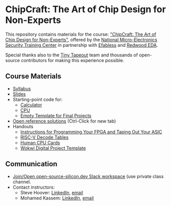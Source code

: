 # ChipCraft: The Art of Chip Design for Non-Experts

This repository contains materials for the course: ["ChipCraft: The Art of Chip Design for Non-Experts"](https://mestcenter.org/training/chipcraft/), offered by the [National Micro-Electronics Security Training Center](https://mestcenter.org/) in partnership with [Efabless](https://efabless.com) and [Redwood EDA](https://redwoodeda.com).

Special thanks also to the [Tiny Tapeout](https://tinytapeout.com/) team and thousands of open-source contributors for making this experience possible.

## Course Materials

 - [Syllabus](https://docs.google.com/document/d/e/2PACX-1vT9sxLEmr5tBJa-iqrIkl3nRzpzeFxQqTq3HO2Ca641V6OKlTUJm3Xs8_QXYUcJNSR9KJfd8P1-gGXK/pub)
 - [Slides](https://docs.google.com/presentation/d/e/2PACX-1vS-X870FJyy7gevhSd2psd8hwL1_3W2rjy0-mIzEDr7QKOiMzueRHcI8IfzGTtL6wUN1MGgFsciAgce/pub?start=false&loop=false&delayms=3000)
 - Starting-point code for:
   - [Calculator](https://mest.makerchip.com/sandbox?code_url=https:%2F%2Fraw.githubusercontent.com%2Fefabless%2Fchipcraft---mest-course%2Fmain%2Ftt_um_calc_shell.tlv)
   - [CPU](https://mest.makerchip.com/sandbox?code_url=https:%2F%2Fraw.githubusercontent.com%2Fefabless%2Fchipcraft---mest-course%2Fmain%2Ftt_um_riscv_shell.tlv)
   - [Empty Template for Final Projects](https://mest.makerchip.com/sandbox?code_url=https:%2F%2Fraw.githubusercontent.com%2Fefabless%2Fchipcraft---mest-course%2Fmain%2Ftt_um_empty_template.tlv)
 - [Open reference solutions](https://mest.makerchip.com/sandbox?code_url=https:%2F%2Fraw.githubusercontent.com%2Fefabless%2Fchipcraft---mest-course%2Fmain%2Freference_solutions.tlv) (Ctrl-Click for new tab)
 - Handouts
   - [Instructions for Programming Your FPGA and Taping Out Your ASIC](https://docs.google.com/document/d/e/2PACX-1vTCpb11-ZiFI2Xga6pHhZgTvN9GKuUFN9VTemRUJ-y3b5zR1dfbSRG_pTLokr0Cl9_lOpAwFZ21mowQ/pub)
   - [RISC-V Decode Tables](https://docs.google.com/presentation/d/e/2PACX-1vTAavhqbL1q3VkRy5IMeGo0KduYC4boXcRuPcFEBQUfoBmmJh05hM4l_Sonq_WtB742lvJWxooy-Rkt/pub?start=false&loop=false&delayms=3000)
   - [Human CPU Cards](https://docs.google.com/presentation/d/e/2PACX-1vTC-oWp7n1XpPzps6FyRAojMMI1YbHwFh8xmGP6xDu9fCBMn9WDAInwxt5RZGFFYC3SGwtXqMJb9m4J/pub?start=false&loop=false&delayms=3000)
   - [Wokwi Digital Project Template](https://wokwi.com/projects/354858054593504257)

## Communication

 - [Join/Open open-source-silicon.dev Slack workspace](https://join.slack.com/t/open-source-silicon/shared_invite/zt-2cy1yxy0j-ZWDXZwNXOoC_U~v7ZN4vKQ) (use private class channel.
 - Contact instructors:
   - Steve Hoover: [LinkedIn](https://www.linkedin.com/in/steve-hoover-a44b607/), [email](mailto:steve.hoover@redwoodeda.com)
   - Mohamed Kassem: [LinkedIn](https://www.linkedin.com/in/mkkassem), [email](mailto:mkk@efabless.com)
